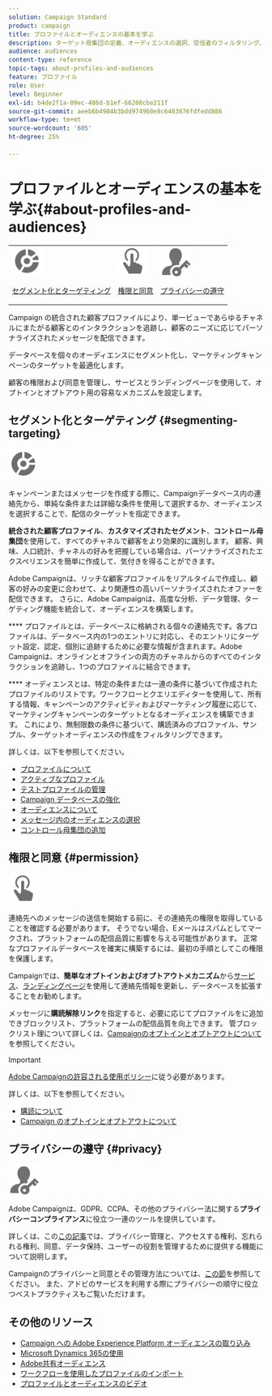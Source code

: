 ```yaml
---
solution: Campaign Standard
product: campaign
title: プロファイルとオーディエンスの基本を学ぶ
description: ターゲット母集団の定義、オーディエンスの選択、受信者のフィルタリング、データの収集、プロファイルの更新をおこないます。
audience: audiences
content-type: reference
topic-tags: about-profiles-and-audiences
feature: プロファイル
role: User
level: Beginner
exl-id: b4de2f1a-09ec-486d-b1ef-66208cbe211f
source-git-commit: aeeb6b4984b3bdd974960e8c6403876fdfedd886
workflow-type: tm+mt
source-wordcount: '605'
ht-degree: 25%

---
```


# プロファイルとオーディエンスの基本を学ぶ{#about-profiles-and-audiences}

<table>
<tr>
<td><img src="assets/do-not-localize/icon_segment.svg" width="60px"><p><a href="#segmenting-targeting">セグメント化とターゲティング</a></p></td>
<td><img src="assets/do-not-localize/icon_permission.svg" width="60px"><p><a href="#permission">権限と同意</a></p></td>
<td><img src="assets/do-not-localize/icon_privacy.svg" width="60px"><p><a href="#privacy">プライバシーの遵守</a></p></td></tr>
</table>

Campaign の統合された顧客プロファイルにより、単一ビューであらゆるチャネルにまたがる顧客とのインタラクションを追跡し、顧客のニーズに応じてパーソナライズされたメッセージを配信できます。

データベースを個々のオーディエンスにセグメント化し、マーケティングキャンペーンのターゲットを最適化します。

顧客の権限および同意を管理し、サービスとランディングページを使用して、オプトインとオプトアウト用の容易なメカニズムを設定します。

## セグメント化とターゲティング {#segmenting-targeting}

<img src="assets/do-not-localize/icon_segment.svg" width="60px">

キャンペーンまたはメッセージを作成する際に、Campaignデータベース内の連絡先から、単純な条件または詳細な条件を使用して選択するか、オーディエンスを選択することで、配信のターゲットを指定できます。

**統合された顧客プロファイル**、**カスタマイズされたセグメント**、**コントロール母集団**&#x200B;を使用して、すべてのチャネルで顧客をより効果的に識別します。 顧客、興味、人口統計、チャネルの好みを把握している場合は、パーソナライズされたエクスペリエンスを簡単に作成して、気付きを得ることができます。

Adobe Campaignは、リッチな顧客プロファイルをリアルタイムで作成し、顧客の好みの変更に合わせて、より関連性の高いパーソナライズされたオファーを配信できます。 さらに、Adobe Campaignは、高度な分析、データ管理、ターゲティング機能を統合して、オーディエンスを構築します。

**** プロファイルとは、データベースに格納される個々の連絡先です。各プロファイルは、データベース内の1つのエントリに対応し、そのエントリにターゲット設定、認定、個別に追跡するために必要な情報が含まれます。Adobe Campaignは、オンラインとオフラインの両方のチャネルからのすべてのインタラクションを追跡し、1つのプロファイルに結合できます。

**** オーディエンスとは、特定の条件または一連の条件に基づいて作成されたプロファイルのリストです。ワークフローとクエリエディターを使用して、所有する情報、キャンペーンのアクティビティおよびマーケティング履歴に応じて、マーケティングキャンペーンのターゲットとなるオーディエンスを構築できます。 これにより、無制限数の条件に基づいて、購読済みのプロファイル、サンプル、ターゲットオーディエンスの作成をフィルタリングできます。

詳しくは、以下を参照してください。

* [プロファイルについて](../../audiences/using/about-profiles.md)
* [アクティブなプロファイル](../../audiences/using/active-profiles.md)
* [テストプロファイルの管理](../../audiences/using/managing-test-profiles.md)
* [Campaign データベースの強化](../../audiences/using/enriching-campaign-database.md)
* [オーディエンスについて](../../audiences/using/about-audiences.md)
* [メッセージ内のオーディエンスの選択](../../audiences/using/selecting-an-audience-in-a-message.md)
* [コントロール母集団の追加](../../sending/using/control-group.md)

## 権限と同意 {#permission}

<img src="assets/do-not-localize/icon_permission.svg"  width="60px">

連絡先へのメッセージの送信を開始する前に、その連絡先の権限を取得していることを確認する必要があります。 そうでない場合、Eメールはスパムとしてマークされ、プラットフォームの配信品質に影響を与える可能性があります。 正常なプロファイルデータベースを確実に構築するには、最初の手順としてこの権限を保護します。

Campaignでは、**簡単なオプトインおよびオプトアウトメカニズム**&#x200B;から[サービス](../../audiences/using/creating-a-service.md)、[ランディングページ](../../channels/using/getting-started-with-landing-pages.md)を使用して連絡先情報を更新し、データベースを拡張することをお勧めします。

メッセージに&#x200B;**購読解除リンク**&#x200B;を指定すると、必要に応じてプロファイルをに追加できブロックリスト、プラットフォームの配信品質を向上できます。 管ブロックリスト理について詳しくは、[Campaignのオプトインとオプトアウトについて](../../audiences/using/about-opt-in-and-opt-out-in-campaign.md)を参照してください。

>[!IMPORTANT]
>
>[Adobe Campaignの許容される使用ポリシー](https://www.adobe.com/legal/terms/aup.html)に従う必要があります。

詳しくは、以下を参照してください。

* [購読について](../../audiences/using/about-subscriptions.md)
* [Campaign のオプトインとオプトアウトについて](../../audiences/using/about-opt-in-and-opt-out-in-campaign.md)

## プライバシーの遵守 {#privacy}

<img src="assets/do-not-localize/icon_privacy.svg" width="60px">

Adobe Campaignは、GDPR、CCPA、その他のプライバシー法に関する&#x200B;**プライバシーコンプライアンス**&#x200B;に役立つ一連のツールを提供しています。

詳しくは、この[この記事](https://helpx.adobe.com/jp/campaign/kb/campaign-privacy.html)では、プライバシー管理と、アクセスする権利、忘れられる権利、同意、データ保持、ユーザーの役割を管理するために提供する機能について説明します。

Campaignのプライバシーと同意とその管理方法については、[この節](../../start/using/privacy.md)を参照してください。 また、アドビのサービスを利用する際にプライバシーの順守に役立つベストプラクティスもご覧いただけます。

## その他のリソース

* [Campaign への Adobe Experience Platform オーディエンスの取り込み](../../integrating/using/ingest-aep-data.md)
* [Microsoft Dynamics 365の使用](../../integrating/using/d365-acs-get-started.md)
* [Adobe共有オーディエンス](../../integrating/using/sharing-audiences-with-audience-manager-or-people-core-service.md)
* [ワークフローを使用したプロファイルのインポート](../../automating/using/creating-import-workflow-templates.md)
* [プロファイルとオーディエンスのビデオ](https://experienceleague.adobe.com/docs/campaign-standard-learn/tutorials/profiles-and-audiences/creating-profiles-and-audiences.html)
